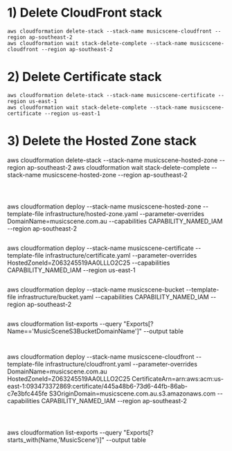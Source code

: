 # 1) Delete CloudFront stack
```
aws cloudformation delete-stack --stack-name musicscene-cloudfront --region ap-southeast-2
aws cloudformation wait stack-delete-complete --stack-name musicscene-cloudfront --region ap-southeast-2
```

# 2) Delete Certificate stack
```
aws cloudformation delete-stack --stack-name musicscene-certificate --region us-east-1
aws cloudformation wait stack-delete-complete --stack-name musicscene-certificate --region us-east-1
```

# 3) Delete the Hosted Zone stack
aws cloudformation delete-stack --stack-name musicscene-hosted-zone --region ap-southeast-2
aws cloudformation wait stack-delete-complete --stack-name musicscene-hosted-zone --region ap-southeast-2
```



```
aws cloudformation deploy --stack-name musicscene-hosted-zone --template-file infrastructure/hosted-zone.yaml --parameter-overrides DomainName=musicscene.com.au --capabilities CAPABILITY_NAMED_IAM --region ap-southeast-2
```

```
aws cloudformation deploy --stack-name musicscene-certificate --template-file infrastructure/certificate.yaml --parameter-overrides HostedZoneId=Z063245519AA0LLLO2C25 --capabilities CAPABILITY_NAMED_IAM --region us-east-1
```

```
aws cloudformation deploy --stack-name musicscene-bucket --template-file infrastructure/bucket.yaml --capabilities CAPABILITY_NAMED_IAM --region ap-southeast-2
```

```
aws cloudformation list-exports --query "Exports[?Name=='MusicSceneS3BucketDomainName']" --output table
```

```
<!-- aws cloudformation deploy --stack-name musicscene-cloudfront --template-file infrastructure/cloudfront.yaml --capabilities CAPABILITY_NAMED_IAM -->
```

```
aws cloudformation deploy --stack-name musicscene-cloudfront --template-file infrastructure/cloudfront.yaml --parameter-overrides DomainName=musicscene.com.au HostedZoneId=Z063245519AA0LLLO2C25 CertificateArn=arn:aws:acm:us-east-1:093473372869:certificate/445a48b6-73d6-44fb-86ab-c7e3bfc445fe S3OriginDomain=musicscene.com.au.s3.amazonaws.com --capabilities CAPABILITY_NAMED_IAM --region ap-southeast-2
```



```
aws cloudformation list-exports --query "Exports[?starts_with(Name,'MusicScene')]" --output table
```